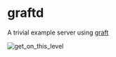 graftd
======

A trivial example server using [graft](https://github.com/dev-urandom/graft)

![get_on_this_level](https://i.minus.com/ibd7dgjN0UsxhZ.gif)
